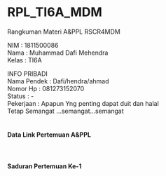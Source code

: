 # RPL_TI6A_MDM
Rangkuman Materi A&PPL RSCR4MDM

NIM : 1811500086 <br>
Nama : Muhammad Dafi Mehendra <br>
Kelas : TI6A <br>

INFO PRIBADI <br>
Nama Pendek  : Dafi/hendra/ahmad <br>
Nomor Hp : 081273152070 <br>
Status : - <br>
Pekerjaan : Apapun Yng penting dapat duit dan halal <br>
Tetap Semangat ...semangat...semangat<br>
<br>
<h4> Data Link Pertemuan A&PPL</h4><br>
<oi>
<h4><link hreft ="https://md4m.github.io/RPL_TI6A_MDM/1">Saduran Pertemuan Ke-1 </h4>
</oi>

